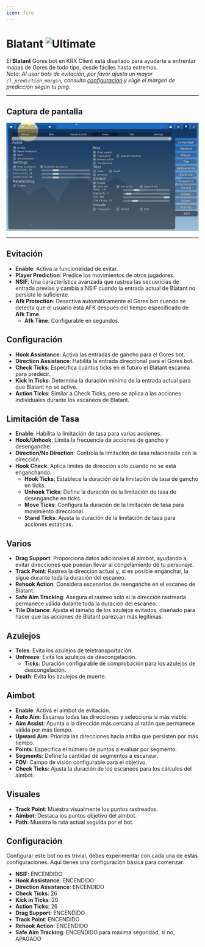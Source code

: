 ```yaml
---
icon: fire
---
```


# Blatant ![Ultimate](https://img.shields.io/badge/Ultimate-%23f76d6d?style=flat-square)
El **Blatant** Gores bot en KRX Client está diseñado para ayudarte a enfrentar mapas de Gores de todo tipo, desde fáciles hasta extremos.  
*Nota: Al usar bots de evitación, por favor ajusta un mayor `cl_prediction_margin`, consulta [configuración](../settings.md) y elige el margen de predicción según tu ping.*

---

## **Captura de pantalla**
![Blatant Menu - Recommended Settings](https://raw.githubusercontent.com/Krixx1337/krxclient-docs/refs/heads/main/images/blatant-menu.png)

---

## **Evitación**
- **Enable**: Activa la funcionalidad de evitar.
- **Player Prediction**: Predice los movimientos de otros jugadores.
- **NSIF**: Una característica avanzada que rastrea las secuencias de entrada previas y cambia a NSIF cuando la entrada actual de Blatant no persiste lo suficiente.
- **Afk Protection**: Desactiva automáticamente el Gores bot cuando se detecta que el usuario está AFK después del tiempo especificado de **Afk Time**.
  - **Afk Time**: Configurable en segundos.

## **Configuración**
- **Hook Assistance**: Activa las entradas de gancho para el Gores bot.
- **Direction Assistance**: Habilita la entrada direccional para el Gores bot.
- **Check Ticks**: Especifica cuántos ticks en el futuro el Blatant escanea para predecir.
- **Kick in Ticks**: Determina la duración mínima de la entrada actual para que Blatant no se active.
- **Action Ticks**: Similar a Check Ticks, pero se aplica a las acciones individuales durante los escaneos de Blatant.

## **Limitación de Tasa**
- **Enable**: Habilita la limitación de tasa para varias acciones.
- **Hook/Unhook**: Limita la frecuencia de acciones de gancho y desenganche.
- **Direction/No Direction**: Controla la limitación de tasa relacionada con la dirección.
- **Hook Check**: Aplica límites de dirección solo cuando no se está enganchando.
  - **Hook Ticks**: Establece la duración de la limitación de tasa de gancho en ticks.
  - **Unhook Ticks**: Define la duración de la limitación de tasa de desenganche en ticks.
  - **Move Ticks**: Configura la duración de la limitación de tasa para movimiento direccional.
  - **Stand Ticks**: Ajusta la duración de la limitación de tasa para acciones estáticas.

## **Varios**
- **Drag Support**: Proporciona datos adicionales al aimbot, ayudando a evitar direcciones que puedan llevar al congelamiento de tu personaje.
- **Track Point**: Rastrea la dirección actual y, si es posible enganchar, la sigue durante toda la duración del escaneo.
- **Rehook Action**: Considera escenarios de reenganche en el escaneo de Blatant.
- **Safe Aim Tracking**: Asegura el rastreo solo si la dirección rastreada permanece válida durante toda la duración del escaneo.
- **Tile Distance**: Ajusta el tamaño de los azulejos evitados, diseñado para hacer que las acciones de Blatant parezcan más legítimas.

## **Azulejos**
- **Teles**: Evita los azulejos de teletransportación.
- **Unfreeze**: Evita los azulejos de descongelación.
  - **Ticks**: Duración configurable de comprobación para los azulejos de descongelación.
- **Death**: Evita los azulejos de muerte.

## **Aimbot**
- **Enable**: Activa el aimbot de evitación.
- **Auto Aim**: Escanea todas las direcciones y selecciona la más viable.
- **Aim Assist**: Apunta a la dirección más cercana al ratón que permanece válida por más tiempo.
- **Upward Aim**: Prioriza las direcciones hacia arriba que persisten por más tiempo.
- **Points**: Especifica el número de puntos a evaluar por segmento.
- **Segments**: Define la cantidad de segmentos a escanear.
- **FOV**: Campo de visión configurable para el objetivo.
- **Check Ticks**: Ajusta la duración de los escaneos para los cálculos del aimbot.

## **Visuales**
- **Track Point**: Muestra visualmente los puntos rastreados.
- **Aimbot**: Destaca los puntos objetivo del aimbot.
- **Path**: Muestra la ruta actual seguida por el bot.

## **Configuración**
Configurar este bot no es trivial, debes experimentar con cada una de estas configuraciones. Aquí tienes una configuración básica para comenzar:
- **NSIF**: ENCENDIDO
- **Hook Assistance**: ENCENDIDO
- **Direction Assistance**: ENCENDIDO
- **Check Ticks**: 26
- **Kick in Ticks**: 20
- **Action Ticks**: 26
- **Drag Support**: ENCENDIDO
- **Track Point**: ENCENDIDO
- **Rehook Action**: ENCENDIDO
- **Safe Aim Tracking**: ENCENDIDO para máxima seguridad, si no, APAGADO

